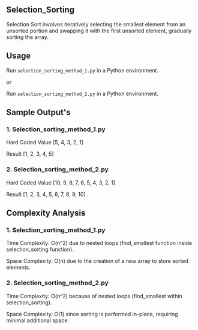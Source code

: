 ## Selection_Sorting

Selection Sort involves iteratively selecting the smallest element from an unsorted portion and swapping it with the first unsorted element, gradually sorting the array.

## Usage

Run `selection_sorting_method_1.py` in a Python environment.

or

Run `selection_sorting_method_2.py` in a Python environment.

## Sample Output's
### 1. Selection_sorting_method_1.py

Hard Coded Value [5, 4, 3, 2, 1]

Result [1, 2, 3, 4, 5]

### 2. Selection_sorting_method_2.py

Hard Coded Value [10, 9, 8, 7, 6, 5, 4, 3, 2, 1]

Result [1, 2, 3, 4, 5, 6, 7, 8, 9, 10] .

## Complexity Analysis
### 1. Selection_sorting_method_1.py

Time Complexity: O(n^2) due to nested loops (find_smallest function inside selection_sorting function).

Space Complexity: O(n) due to the creation of a new array to store sorted elements.

### 2. Selection_sorting_method_2.py

Time Complexity: O(n^2) because of nested loops (find_smallest within selection_sorting).

Space Complexity: O(1) since sorting is performed in-place, requiring minimal additional space.
